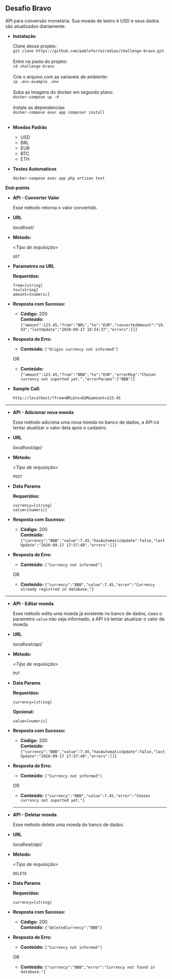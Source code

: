 **Desafio Bravo**
----
  API para conversão monetária. Sua moeda de lastro é USD e seus dados são atualizados diariamente.

* **Instalação**

  Clone desse projeto: <br>
  `git clone https://github.com/pabloferreiradias/challenge-bravo.git`<br><br>
  Entre na pasta do projeto: <br>
  `cd challenge-bravo`<br><br>
  Crie o arquivo com as variaveis de ambiente: <br>
  `cp .env.example .env`<br><br>
  Suba as imagens do docker em segundo plano: <br>
  `docker-compose up -d`<br><br>
  Instale as dependencias: <br>
  `docker-compose exec app composer install`<br><br>

* **Moedas Padrão**

  -   USD
  -   BRL
  -   EUR
  -   BTC
  -   ETH

* **Testes Automaticos**

  `docker-compose exec app php artisan test`

**End-points**

* **API - Converter Valor**

  Esse método retorna o valor convertido.

* **URL**

  _localhost/_

* **Método:**
  
  <_Tipo de requisição_>

  `GET`
  
*  **Parametros na URL**

   **Requeridos:**
 
   `from=[string]`<br>
   `to=[string]`<br>
   `amount=[numeric]`<br>


* **Resposta com Sucesso:**

  * **Código:** 200 <br />
    **Conteúdo:** `{"amount":123.45,"from":"BRL","to":"EUR","convertedAmount":"19.43","lastUpdate":"2020-09-17 18:54:37","errors":[]}`

* **Resposta de Erro:**

  * **Conteúdo:** `["Origin currency not informed"]` <br />

  OR

  * **Conteúdo:** `{"amount":123.45,"from":"BBB","to":"EUR","errorMsg":"Chosen currency not suported yet.","errorParams":["BBB"]}` <br />
    

* **Sample Call:**

  `http://localhost/?from=BRL&to=EUR&amount=123.45`

----

* **API - Adicionar nova moeda**

  Esse método adiciona uma nova moeda no banco de dados, a API irá tentar atualizar o valor dela após o cadastro.

* **URL**

  _localhost/api/_

* **Método:**
  
  <_Tipo de requisição_>

  `POST`
  
*  **Data Params**

   **Requeridos:**
 
   `currency=[string]`<br>
   `value=[numeric]`<br>

* **Resposta com Sucesso:**

  * **Código:** 200 <br />
    **Conteúdo:** `{"currency":"BBB","value":7.45,"hasAutomaticUpdate":false,"lastUpdate":"2020-09-17 17:57:48","errors":[]}`

* **Resposta de Erro:**

  * **Conteúdo:** `["Currency not informed"]` <br />

  OR

  * **Conteúdo:** `{"currency":"BBB","value":7.45,"error":"Currency already registred in database."}` <br />
    

----

* **API - Editar moeda**

  Esse método edita uma moeda já existente no banco de dados, caso o parametro `value` não seja informado, a API irá tentar atualizar o valor da moeda.

* **URL**

  _localhost/api/_

* **Método:**
  
  <_Tipo de requisição_>

  `PUT`
  
*  **Data Params**

   **Requeridos:**
 
   `currency=[string]`<br>

   **Opcional:**
 
   `value=[numeric]`<br>

* **Resposta com Sucesso:**

  * **Código:** 200 <br />
    **Conteúdo:** `{"currency":"BBB","value":7.45,"hasAutomaticUpdate":false,"lastUpdate":"2020-09-17 17:57:48","errors":[]}`

* **Resposta de Erro:**

  * **Conteúdo:** `["Currency not informed"]` <br />

  OR

  * **Conteúdo:** `{"currency":"BBB","value":7.45,"error":"Chosen currency not suported yet."}` <br />

  ----

* **API - Deletar moeda**

  Esse método deleta uma moeda do banco de dados.

* **URL**

  _localhost/api/_

* **Método:**
  
  <_Tipo de requisição_>

  `DELETE`
  
*  **Data Params**

   **Requeridos:**
 
   `currency=[string]`<br>

* **Resposta com Sucesso:**

  * **Código:** 200 <br />
    **Conteúdo:** `{"deletedCurrency":"BBB"}`

* **Resposta de Erro:**

  * **Conteúdo:** `["Currency not informed"]` <br />

  OR

  * **Conteúdo:** `{"currency":"BBB","error":"Currency not found in database."}` <br />
